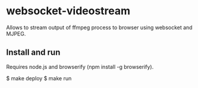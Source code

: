 websocket-videostream
=====================

Allows to stream output of ffmpeg process to browser using websocket and MJPEG.


Install and run
---------------

Requires node.js and browserify (npm install -g browserify).

$ make deploy
$ make run


